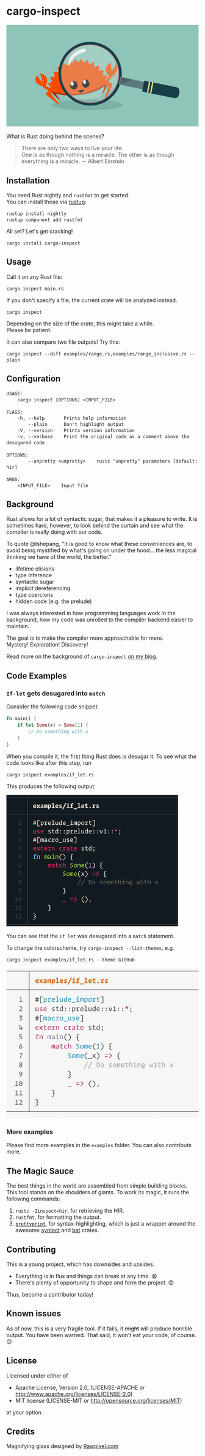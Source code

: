 # cargo-inspect

![Logo](./assets/logo.svg)

What is Rust doing behind the scenes?

> There are only two ways to live your life.  
> One is as though nothing is a miracle. The other is as though everything is a
> miracle. -- Albert Einstein

## Installation

You need Rust nightly and `rustfmt` to get started.  
You can install those via [rustup]:

```
rustup install nightly
rustup component add rustfmt
```

All set? Let's get cracking!

```
cargo install cargo-inspect
```

## Usage

Call it on any Rust file:

```
cargo inspect main.rs
```

If you don't specify a file, the current crate will be analyzed instead.

```
cargo inspect
```

Depending on the size of the crate, this might take a while.  
Please be patient.

It can also compare two file outputs! Try this:

```
cargo inspect --diff examples/range.rs,examples/range_inclusive.rs --plain
```

## Configuration 

```
USAGE:
    cargo inspect [OPTIONS] <INPUT_FILE>

FLAGS:
    -h, --help       Prints help information
        --plain      Don't highlight output
    -V, --version    Prints version information
    -v, --verbose    Print the original code as a comment above the desugared code

OPTIONS:
        --unpretty <unpretty>    rustc "unpretty" parameters [default: hir]

ARGS:
    <INPUT_FILE>    Input file
```

## Background

Rust allows for a lot of syntactic sugar, that makes it a pleasure to write. It
is sometimes hard, however, to look behind the curtain and see what the compiler
is really doing with our code.

To quote @tshepang, "It is good to know what these conveniences are, to avoid
being mystified by what's going on under the hood... the less magical thinking
we have of the world, the better."

* lifetime elisions
* type inference
* syntactic sugar
* implicit dereferencing
* type coercions
* hidden code (e.g. the prelude)

I was always interested in how programming languages work in the background, how
my code was unrolled to the compiler backend easier to maintain.

The goal is to make the compiler more approachable for mere.  
Mystery! Exploration! Discovery! 

Read more on the background of `cargo-inspect` [on my blog](https://matthias-endler.de/2018/cargo-inspect/).

## Code Examples

### `If-let` gets desugared into `match`

Consider the following code snippet:

```rust
fn main() {
    if let Some(x) = Some(1) {
        // Do something with x
    }
}
```

When you compile it, the first thing Rust does is desugar it. To see what the
code looks like after this step, run

```
cargo inspect examples/if_let.rs
```

This produces the following output:

![Please run the command to reproduce the desugared output](assets/if-let.png)

You can see that the `if let` was desugared into a `match` statement.

To change the colorscheme, try `cargo-inspect --list-themes`, e.g.

```
cargo inspect examples/if_let.rs --theme GitHub
```

![Please run the command to reproduce the desugared output](assets/if-let-white.png)


### More examples

Please find more examples in the `examples` folder. You can also contribute
more.

## The Magic Sauce

The best things in the world are assembled from simple building blocks. This
tool stands on the shoulders of giants. To work its magic, it runs the following
commands:

1. `rustc -Zinspect=hir`, for retrieving the HIR.
2. `rustfmt`, for formatting the output.
3. [`prettyprint`](https://github.com/mre/prettyprint), for syntax-highlighting,
   which is just a wrapper around the awesome
   [syntect](https://github.com/trishume/syntect/blob/master/examples/syncat.rs)
   and [bat](https://github.com/sharkdp/bat/) crates.

## Contributing

This is a young project, which has downsides and upsides.

* Everything is in flux and things can break at any time. 😫
* There's plenty of opportunity to shape and form the project. 😊

Thus, become a contributor today!

## Known issues

As of now, this is a very fragile tool. If it fails, it ~~might~~ will produce
horrible output. You have been warned. That said, it won't eat your code, of
course. :blush:

## License

Licensed under either of

* Apache License, Version 2.0, (LICENSE-APACHE or
  http://www.apache.org/licenses/LICENSE-2.0)
* MIT license (LICENSE-MIT or http://opensource.org/licenses/MIT)

at your option.

[rustup]: https://rustup.rs/


## Credits

Magnifying glass designed by [Rawpixel.com]( https://www.freepik.com/free-vector/illustration-of-a-magnifying-glass_2945064.htm) 
